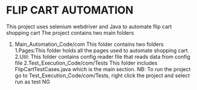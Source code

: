 # FLIP CART AUTOMATION
This project uses selenium webdriver and Java to automate flip cart shopping cart
The project contains two main folders
   1. Main_Automation_Code/com
         This folder contains two folders
              1.Pages:This folder holds all the pages used to automate shopping cart.
              2.Util: This folder contains config reader file that reads data from config file
   2.Test_Execution_Code/com/Tests
         This folder includes FlipCartTestCases.java which is the main section.
NB: To run the project go to Test_Execution_Code/com/Tests, right click the project and select run as test NG
